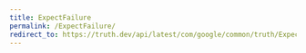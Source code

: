 ```yaml
---
title: ExpectFailure
permalink: /ExpectFailure/
redirect_to: https://truth.dev/api/latest/com/google/common/truth/ExpectFailure.html
---
```

